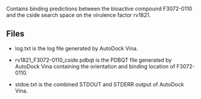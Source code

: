 Contains binding predictions between the bioactive compound F3072-0110 and the cside search space on the virulence factor rv1821.

## Files

- log.txt is the log file generated by AutoDock Vina.

- rv1821_F3072-0110_cside.pdbqt is the PDBQT file generated by AutoDock Vina containing the orientation and binding location of F3072-0110.

- stdoe.txt is the combined STDOUT and STDERR output of AutoDock Vina.

